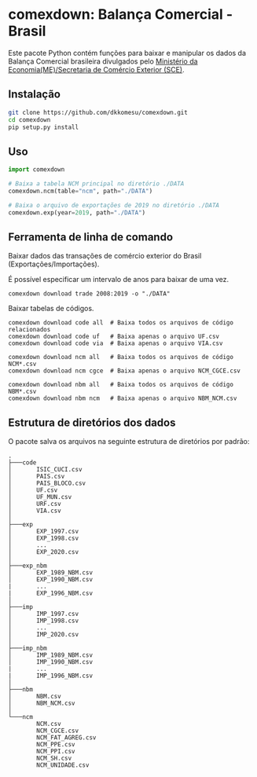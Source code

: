 # comexdown: Balança Comercial - Brasil

Este pacote Python contém funções para baixar e manipular os dados da Balança Comercial brasileira divulgados pelo [Ministério da Economia(ME)/Secretaria de Comércio Exterior (SCE)](http://www.mdic.gov.br/index.php/comercio-exterior/estatisticas-de-comercio-exterior/base-de-dados-do-comercio-exterior-brasileiro-arquivos-para-download).

## Instalação

```sh
git clone https://github.com/dkkomesu/comexdown.git
cd comexdown
pip setup.py install
```

## Uso

```python
import comexdown

# Baixa a tabela NCM principal no diretório ./DATA
comexdown.ncm(table="ncm", path="./DATA")

# Baixa o arquivo de exportações de 2019 no diretório ./DATA
comexdown.exp(year=2019, path="./DATA")
```

## Ferramenta de linha de comando

Baixar dados das transações de comércio exterior do Brasil (Exportações/Importações).

É possível especificar um intervalo de anos para baixar de uma vez.

```
comexdown download trade 2008:2019 -o "./DATA"
```

Baixar tabelas de códigos.

```shell
comexdown download code all  # Baixa todos os arquivos de código relacionados
comexdown download code uf   # Baixa apenas o arquivo UF.csv
comexdown download code via  # Baixa apenas o arquivo VIA.csv

comexdown download ncm all   # Baixa todos os arquivos de código NCM*.csv
comexdown download ncm cgce  # Baixa apenas o arquivo NCM_CGCE.csv

comexdown download nbm all   # Baixa todos os arquivos de código NBM*.csv
comexdown download nbm ncm   # Baixa apenas o arquivo NBM_NCM.csv
```

## Estrutura de diretórios dos dados

O pacote salva os arquivos na seguinte estrutura de diretórios por padrão:

```
.
├───code
│       ISIC_CUCI.csv
│       PAIS.csv
│       PAIS_BLOCO.csv
│       UF.csv
│       UF_MUN.csv
│       URF.csv
│       VIA.csv
│
├───exp
│       EXP_1997.csv
│       EXP_1998.csv
│       ...
│       EXP_2020.csv
│
├───exp_nbm
│       EXP_1989_NBM.csv
│       EXP_1990_NBM.csv
|       ...
|       EXP_1996_NBM.csv
│
├───imp
│       IMP_1997.csv
│       IMP_1998.csv
│       ...
│       IMP_2020.csv
│
├───imp_nbm
│       IMP_1989_NBM.csv
│       IMP_1990_NBM.csv
|       ...
|       IMP_1996_NBM.csv
│
├───nbm
│       NBM.csv
│       NBM_NCM.csv
│
└───ncm
        NCM.csv
        NCM_CGCE.csv
        NCM_FAT_AGREG.csv
        NCM_PPE.csv
        NCM_PPI.csv
        NCM_SH.csv
        NCM_UNIDADE.csv
```
